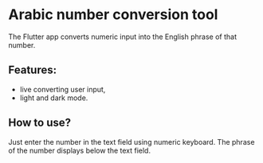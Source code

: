 # Arabic number conversion tool

The Flutter app converts numeric input into the English phrase of that number.

## Features:

- live converting user input,
- light and dark mode.

## How to use?

Just enter the number in the text field using numeric keyboard. The phrase of the number displays below the text field.
